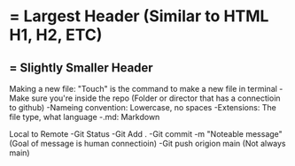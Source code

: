 # = Largest Header (Similar to HTML H1, H2, ETC)
## = Slightly Smaller Header

Making a new file: "Touch" is the command to make a new file in terminal
  -Make sure you're inside the repo (Folder or director that has a connectioin to github)
  -Nameing convention: Lowercase, no spaces
  -Extensions: The file type, what language
  -.md: Markdown

Local to Remote
  -Git Status
  -Git Add .
  -Git commit -m "Noteable message" (Goal of message is human connectioin)
  -Git push origion main (Not always main)
